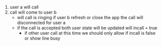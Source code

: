 1. user a will call
2. call will come to user b
   - will call is ringing if user b refresh or close the app the call will disconnected for user a
   - if the call is accepted both user state will be updated will incall = true
     - if other user call at this time we should only allow if incall is false or show line busy
